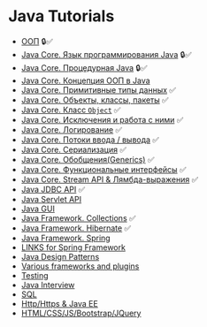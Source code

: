# Java Tutorials

+ [ООП](oop.md) :lock::white_check_mark:
+ [Java Core. Язык программирования Java](java.md) :lock::white_check_mark:
+ [Java Core. Процедурная Java](procedural.md) :lock::white_check_mark:
+ [Java Core. Концепция ООП в Java](oopInJava.md)
+ [Java Core. Примитивные типы данных](primitives.md) :white_check_mark:
+ [Java Core. Объекты, классы, пакеты](classes.md) :white_check_mark:
+ [Java Core. Класс `Object`](objects.md) :white_check_mark:
+ [Java Core. Исключения и работа с ними](exceptions.md) :white_check_mark:
+ [Java Core. Логирование](loggers.md) :white_check_mark:
+ [Java Core. Потоки ввода / вывода](streams.md) :white_check_mark:
+ [Java Core. Сериализация](serialization.md) :white_check_mark:
+ [Java Core. Обобщения(Generics)](generics.md) :white_check_mark:
+ [Java Core. Функциональные интерфейсы](functionalInterface.md) :white_check_mark:
+ [Java Core. Stream API & Лямбда-выражения](streamApi.md) :white_check_mark:
+ [Java JDBC API](jdbc.md) :white_check_mark:
+ [Java Servlet API](servlet.md)
+ [Java GUI](gui.md)
+ [Java Framework. Collections](collections.md) :white_check_mark:
+ [Java Framework. Hibernate](hibernate.md)   :white_check_mark:
+ [Java Framework. Spring](spring.md)
+ [LINKS for Spring Framework](linksspring.md)
+ [Java Design Patterns](patterns.md)
+ [Various frameworks and plugins](frameworks.md)
+ [Testing](testing.md)
+ [Java Interview](interview.md)
+ [SQL](sql.md)
+ [Http/Https & Java EE](http.md)
+ [HTML/CSS/JS/Bootstrap/JQuery](bootstrap.md)
